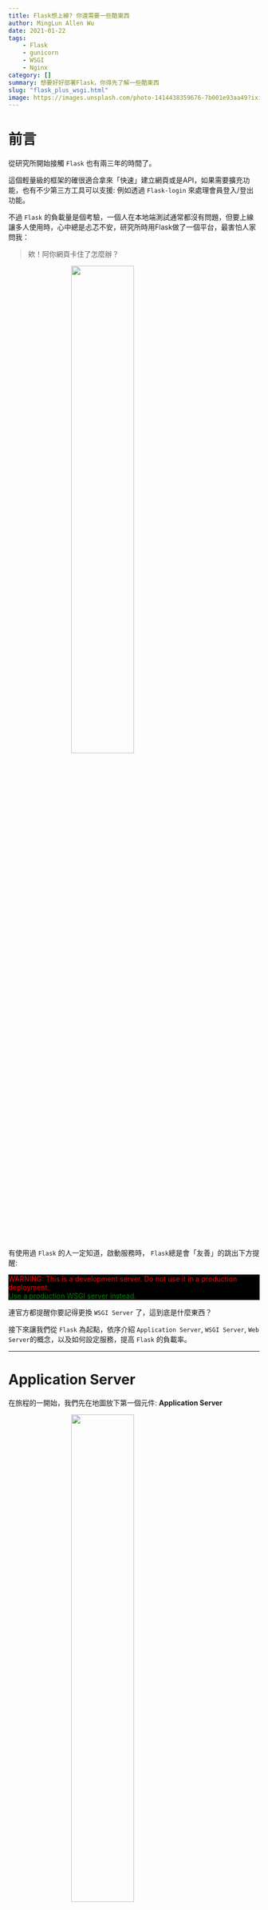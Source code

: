 ```yaml
---
title: Flask想上線? 你還需要一些酷東西
author: MingLun Allen Wu
date: 2021-01-22
tags: 
    - Flask
    - gunicorn
    - WSGI
    - Nginx
category: []
summary: 想要好好部署Flask，你得先了解一些酷東西
slug: "flask_plus_wsgi.html"
image: https://images.unsplash.com/photo-1414438359676-7b001e93aa49?ixid=MXwxMjA3fDB8MHxwaG90by1wYWdlfHx8fGVufDB8fHw%3D&ixlib=rb-1.2.1&auto=format&fit=crop&w=1650&q=80
---
```


# 前言

從研究所開始接觸 `Flask` 也有兩三年的時間了。

這個輕量級的框架的確很適合拿來「快速」建立網頁或是API，如果需要擴充功能，也有不少第三方工具可以支援: 例如透過 `Flask-login` 來處理會員登入/登出功能。

不過 `Flask` 的負載量是個考驗，一個人在本地端測試通常都沒有問題，但要上線讓多人使用時，心中總是忐忑不安，研究所時用Flask做了一個平台，最害怕人家問我：

> 欸！阿你網頁卡住了怎麼辦？

<img style="display:block; margin-left:auto; margin-right:auto; width:50%;" src="https://minglunwu.github.io/images/20210122/donotsay.png">

有使用過 `Flask` 的人一定知道，啟動服務時， `Flask`總是會「友善」的跳出下方提醒: 

<div style="background-color:black">
<font style='color: red'>WARNING: This is a development server. Do not use it in a production deployment.</font><br>
<font style='color: green'>Use a production WSGI server instead.</p>
</font>
</div>

連官方都提醒你要記得更換 `WSGI Server` 了，這到底是什麼東西？

接下來讓我們從 `Flask` 為起點，依序介紹 `Application Server`, `WSGI Server`, `Web Server`的概念，以及如何設定服務，提高 `Flask` 的負載率。

---

# Application Server 

在旅程的一開始，我們先在地圖放下第一個元件: **Application Server**

<img style="display:block; margin-left:auto; margin-right:auto; width:50%;" src="https://minglunwu.github.io/images/20210122/step1.png">

常見的 `Flask`, `Django`框架都屬於這個層級，主要是負責:

> 接受客製化的Request，執行程式碼後，回傳客製化的Response

`Application Server`**接受使用者傳送的Request**，將其**轉送(Routing)**至對應的程式碼進行處理、運算，最後回傳**客製化的結果**。

這段話看起來有點拗口，但其實就是一般API所做的任務。

<img style="display:block; margin-left:auto; margin-right:auto; width:50%;" src="https://minglunwu.github.io/images/20210122/app_server.png">

由於 `Application Server` 可以根據使用者的需求(參數)進行不同的運算，例如：資料庫的存取、資料的匯總，從而回傳不同的結果，我們稱之為「動態伺服器」。

---

# WSGI Server

> `WSGI Server` 是用來處理 `WSGI` 協定的伺服器 

`WSGI Server` 加入的位置在`User` 跟 `Application Server`之間，加入後的地圖長這樣：

<img style="display:block; margin-left:auto; margin-right:auto; width:60%;" src="https://minglunwu.github.io/images/20210122/step2.png">

介紹 `WSGI Server` 前，我們必須先說明何謂 `WSGI` (備註：發音跟英文的威士忌一樣！)

<p id="wsgi-協定"></p>
## WSGI 協定 

> 定義HTTP Request(字串) 如何與 Application Server 互動

`WSGI`協定的全名是: **Python Web Server Gateway Interface**

這個協定制定了一套規則，規定`HTTP Request`要如何與`Application Server`(請見上節)溝通。

我們透過下面這張圖來說明 WSGI 協定的流程：

<img style="display:block; margin-left:auto; margin-right:auto; width:80%;" src="https://minglunwu.github.io/images/20210122/wsgi.png">

接下來依序說明每一個步驟: 

#### 1. HTTP Request
瀏覽器造訪服務、呼叫API時，會發送HTTP Request，可視為「有特定格式」的`字串`，通常會包含:

+ Request Header 
+ Request Method 
+ Request URL
+ Message Body

細節部分不贅述，有興趣的讀者可以自行Google


#### 2. Parse, 封裝Environ

`WSGI Server` 接收到 HTTP Request 後，會將這些字串解析成Key-Value的形式，儲存至`environ`變數之中:

    :::python
    {
    'REQUEST_HEADER': 'GET',
    'PATH_INFO': '/url/',
    'SERVER_PROTOCL': 'HTTP/1.1',
    'HTTP_EXAMPLE_HEADER': 'example value',
    'wsgi.input': <_io.BytesIO>,
    ...
    }

`environ`除了使用者資訊(例如表單)外，還會附加些許系統資訊，這些內容將成為`Application Server`啟動函式的依據。

#### 3. 調用App

`WSGI Server` 會將封裝好的變數 `environ` 送至 `Application Server`。

此外，還會同時傳送一個`callback function`，讓`Application Server`完成運算後，能夠知道要將訊息送至何處，將於第五步驟進一步說明。

#### 4. 邏輯處理

當`Application Server` 接收到 `environ` 後，會以這些資訊做為環境變數，呼叫特定的程式碼進行運算。

#### 5. 回傳 HTTP Status Header 

當前一步驟的「邏輯處理」完成後，在回傳結果前，會先透過步驟3的`callback function`將**Response Header**及**狀態碼**(Ex: 200成功, 500失敗...)先傳回瀏覽器。

#### 6. Response Body 

在這個步驟才會將運算後的結果傳回 `WSGI Server`。

#### 7. HTTP Response

在步驟2中 `WSGI Server` 將`HTTP Request`由`字串`轉換為類似`Dictionary`的格式。

在此步驟則是反向轉換，將前一步驟回傳的結果轉譯成 `HTTP Response`(字串格式)。

## 替換 WSGI Server 

了解 `WSGI` 協定的基本流程後，我們可以將`WSGI Server`理解成處理 `HTTP Request`(字串) 與 `Python 可理解的 Input/Output` 的中繼站(Middleware)。

所有支援 `WSGI` 協定的 Server 都可稱為 `WSGI Server`，現在比較常見的`WSGI Server`是`gunicorn` 及 `uwsgi`。

回到一開始所提出的問題: 為什麼 `Flask` 會要求我們替換 `WSGI Server` 呢？

`Flask`身為一個輕量級的框架，為了讓使用者不需要進行過多設定就能使用，所以已內建較為陽春的`WSGI Server` (`Werkzeug`)，負責處理`HTTP Request`及`Flask`間資料的轉換。

然而，Flask官方文件有提到`Werkzeug`過於簡陋，只能算是`WSGI`工具包(Toolkit)，所以在處理「短時間多個Request」時的負載能力不佳，如果有較大量的流量需求，建議使用額外的`WSGI Server`來取代`Werkzeug`。

<img style="display:block; margin-left:auto; margin-right:auto; width:80%;" src="https://minglunwu.github.io/images/20210122/change_wsgi.png">

使用 `gunicorn` 等較為成熟的`WSGI Server`，能夠使用 Multithreading, Multiprocessing的機制來增加負載能力。 

如何使用 `gunicorn` 來替換 `Flask` 內建的 `Werkzeug`? 將在稍後的章節介紹。

讓我們先繼續完成地圖！

---

# Web Server 

最後，讓我們在 `WSGI Server` 前方加入下一個元件： **Web Server**

<img style="display:block; margin-left:auto; margin-right:auto; width:100%;" src="https://minglunwu.github.io/images/20210122/step3.png">

常見的 `Apache`, `Nginx` 都是屬於 `Web Server` 的範疇，它的功能有下列三項： 

1. **靜態檔案快取：**
   
    > 將大型的文件暫存在使用者的瀏覽器，以降低重複造訪時的讀取時間

    快取的目的是讓**系統的回應速度變快，減少等待Response的時間**。 如果網站中包含了大量的靜態檔案(圖片、js、css檔案)，設置快取可以讓瀏覽器緩存這些文件。 當使用第二次造訪網站時就不需要重新下載這些檔案，達到加速的效果。

    值得一提的是：這些快取僅限於 **「靜態檔案」**，在發送Request的過程中不涉及運算，任何使用者造訪都將取得相同內容(例如首頁的封面圖)。 如果發送Request時有額外的參數、需要進行客製化的運算，則屬於「動態」請求，這是屬於前一小節 `Application Server` 處理的範疇。

2. **負載平衡(Load Balancer):**

    > 扮演門神，所有的Request將依循其指引，前往該去的地方

    當服務流量太高時，單靠一台Server可能不足以負載，會同時有多台Server提供服務。

    每一台Server的位置都不同，我們可不能請使用者自動分流：

    > 注意：請身分證字號最後一碼是奇數的，使用`xxx.xxx.xx.xxx` 位置、最後一碼是偶數的，則使用`yyy.yyy.yyy.yy`位置。

    這好嗎？這不好。 :) 會出事的

    這時候我們就需要透過`Web Server`扮演看門人，所有的Request都會經過它，由其判斷該將Request導向哪一台Server，通常會有幾種策略：
    
    + **輪循(Round Robin):**
        
        假設共有三台Server(A,B,C)提供服務，每一個Request依照 A, B, C, A, B, C...的順序分配。
    
    + **最小負載:** 

        將當前Request導向目前負載量最小的Server
    
    + **IP Hashtable:** 

        將發送Request的IP送入雜湊表中，決定該送往哪一台Server。特性是當同一個IP位置再次造訪時，能夠導向同一台Server。

    這些策略相當繁多，在此不多做停留。

3. **反向代理:**
   
    > 隱藏真正的Server位置

    儘管負載平衡機制會指派不同的Server處理Request，但對於客戶端來說，所有的Request都是同一台Server在處理(下圖中的**Web Server**)，不需要也不會知道背後真正處理的Server是哪一台。 換言之: **真正的Server位置被隱藏了**。

    <img style="display:block; margin-left:auto; margin-right:auto; width:50%;" src="https://minglunwu.github.io/images/20210122/load_balance.png">
    
    不管今天是由圖中的 `Server1`, `Server2` 還是 `Server3`提供服務，對於使用者來說，所有的Request都是送往 `123.45.67.89` 這個位置，使用者無從得知真正提供服務的Server路徑為何。

---

# 統整

目前我們介紹了三種不同類型的Server:

1. **Application Server**: 
    + 代表服務: `Flask`, `Django`
    + 特色: 負責商業邏輯處理、根據URL、參數不同，執行不同的程式碼
  

2. **WSGI Server**:
    + 代表服務: `gunicorn`, `uWsgi`
    + 特色：根據`WSGI`協定，負責「HTTP協定的內容(字串)」和「`Application Server`能理解的內容」之間的轉換


3. **Web Server**:
    + 代表服務: `Nginx`, `Apache`
    + 特色：靜態檔案快取、負載平衡、反向代理

# 如何設定gunicorn

## 安裝 

    :::bash
    pip install gunicorn

## 建立一個簡易的Flask App

先建立一個簡易的 `run.py`

    :::python
    from flask import Flask
    app = Flask(__name__)

    @app.route('/')
    def hello_world():
        return 'Hello, World!'

如果要以 `Flask` 內建的 `Werkzeug` 作為 `WSGI Server`，只要執行下列指令即可啟動:

    :::bash
    python run.py

## 以gunicorn作為WSGI Server

首先我們要先建立一個新的 `wsgi.py`，並在其中載入 `run.py`建構的 `app`:

    :::python
    from run import app

接著在 Bash Terminal 執行下列指令

    :::bash
    # gunicorn --workers=<整數> --threads=<整數> <wsgi檔名>:<app名稱> 
    gunicorn --workers=4 --threads=4 wsgi:app

如果沒有噴錯，就已經成功替換 `WSGI Server`了！恭喜！

如果希望 `gunicorn` 能在背景執行，只需要在上方執行指令加上 `-d` 標籤。

此時如果使用 `ps -aux | grep gunicorn` 指令搜尋 Process，應該可以看到同時有多個Process正在執行。

# 結語

使用`Flask`作為首選框架已經好長一段時間，對於要將服務部署到正式環境總是忐忑不安。 

終於有機會花了點時間，整理這部分的架構及實作方式，對於`WSGI`協定部分的`HTTP`機制不甚熟悉，如果有這部分專業的朋友，歡迎指教xD。

近年Python有一個更快速簡潔的框架 `FastAPI` 正在興起，目前正在研究，如果有興趣的朋友也歡迎點擊收看:

<a href="https://minglunwu.github.io/notes/2021/fast_api_note_1.html">Fast API 入門筆記 (一)</a>

希望這篇文章對大家有幫助！下次再見！